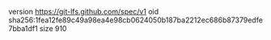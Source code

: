 version https://git-lfs.github.com/spec/v1
oid sha256:1fea12fe89c49a98ea4e98cb0624050b187ba2212ec686b87379edfe7bba1df1
size 910
